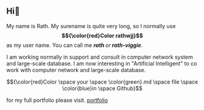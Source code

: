 ## Hi👋

My name is Rath.
My surename is quite very long, so I normally use <b> $${\color{red}Color rathwjj}$$ </b> as my user name.
You can call me <b><i>rath </b>or<b> rath-viggie</b></i>.

I am working normally in support and consult in computer network system and large-scale database.
I am now interesting in "Artificial Intelligent" to co work with computer network and large-scale database.

$${\color{red}Color \space your \space \color{green}.md \space file \space \color{blue}in \space Github}$$

for my full portfolio please visit.
<a href="https://onedrive.live.com/personal/c20e55f58b0681a0/_layouts/15/Doc.aspx?sourcedoc=%7B9a4d4f4c-3ac8-48af-98e1-203b6ea1ccba%7D&action=default&redeem=aHR0cHM6Ly8xZHJ2Lm1zL3gvYy9jMjBlNTVmNThiMDY4MWEwL0VVeFBUWnJJT3E5SW1PRWdPMjZoekxvQjZ6RkFQMjdxcnphV1lITnFtbGp0ZVE_ZT13S1A1MVc&slrid=b9c896a1-508b-8000-c821-9e820c758e28&originalPath=aHR0cHM6Ly8xZHJ2Lm1zL3gvYy9jMjBlNTVmNThiMDY4MWEwL0VVeFBUWnJJT3E5SW1PRWdPMjZoekxvQjZ6RkFQMjdxcnphV1lITnFtbGp0ZVE_cnRpbWU9UFdDQUZTQ0IzVWc&CID=960ff441-16be-4d7f-a90d-8c299e9dfc51&_SRM=0:G:54">portfolio</a>
<!--
**rathwjj/rathwjj** is a ✨ _special_ ✨ repository because its `README.md` (this file) appears on your GitHub profile.

Here are some ideas to get you started:

- 🔭 I’m currently working on ...
- 🌱 I’m currently learning ...
- 👯 I’m looking to collaborate on ...
- 🤔 I’m looking for help with ...
- 💬 Ask me about ...
- 📫 How to reach me: ...
- 😄 Pronouns: ...
- ⚡ Fun fact: ...
-->
